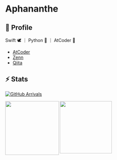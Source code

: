 # Aphananthe


## 👤 Profile

Swift 🕊 ｜ Python 🐍 ｜ AtCoder 🦄 <br>

- [AtCoder](https://atcoder.jp/users/Aphananthe)
- [Zenn](https://zenn.dev/aphananthe42)
- [Qiita](https://qiita.com/aphananthe42)


## ⚡️ Stats

[![GitHub Arrivals](https://komarev.com/ghpvc/?username=aphananthe42)](https://github.com/aphananthe42)

<a href="https://github.com/aphananthe42">
  <img 
    align="left"
    height="170px" 
    src="https://github-readme-stats.vercel.app/api?username=aphananthe42&show_icons=true&count_private=true&theme=tokyonight" 
  />
</a>

<a href="https://github.com/aphananthe42">
  <img 
    align="left"
    height="165px"
    src="https://github-readme-stats.vercel.app/api/top-langs/?username=aphananthe42&layout=compact&theme=tokyonight"
  />
</a>
